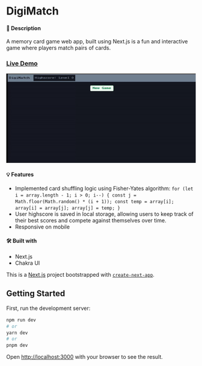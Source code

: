# DigiMatch
#### 📝 Description
A memory card game web app, built using Next.js is a fun and interactive game where players match pairs of cards.

### [Live Demo](https://digimatch.vercel.app/)

![portfolio](docs/digimatch-desktop.gif)

#### 💡 Features
* Implemented card shuffling logic using Fisher-Yates algorithm:
`
  for (let i = array.length - 1; i > 0; i--) {
    const j = Math.floor(Math.random() * (i + 1));
    const temp = array[i];
    array[i] = array[j];
    array[j] = temp;
  }
`
* User highscore is saved in local storage, allowing users to keep track of their best scores and compete against themselves over time.
* Responsive on mobile


#### 🛠️ Built with 
 * Next.js
 * Chakra UI

This is a [Next.js](https://nextjs.org/) project bootstrapped with [`create-next-app`](https://github.com/vercel/next.js/tree/canary/packages/create-next-app).

## Getting Started

First, run the development server:

```bash
npm run dev
# or
yarn dev
# or
pnpm dev
```

Open [http://localhost:3000](http://localhost:3000) with your browser to see the result.
